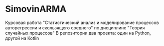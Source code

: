 # SimovinARMA
Курсовая работа "Статистический анализ и моделирование процессов авторегрессии и скользящего среднего" по дисциплине "Теория случайных процессов"
В репозитории два проекта: один на Python, другой на Kotlin

